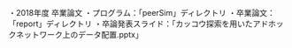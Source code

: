 ・2018年度 卒業論文
  ・プログラム：「peerSim」ディレクトリ
  ・卒業論文：「report」ディレクトリ
  ・卒論発表スライド：「カッコウ探索を用いたアドホックネットワーク上のデータ配置.pptx」
